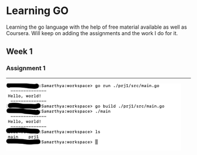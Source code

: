 # Learning GO

Learning the go language with the help of free material available as well as Coursera. Will keep on adding the assignments and the work I do for it.

## Week 1
### Assignment 1
___
<img src="/images/week-1/assignment-1.png">
